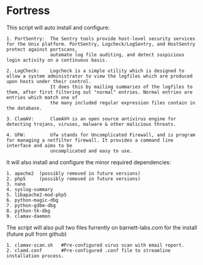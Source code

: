 # Fortress

This script will auto install and configure:

	1. PortSentry:	The Sentry tools provide host-level security services for the Unix platform. PortSentry, Logcheck/LogSentry, and HostSentry protect against portscans,
					automate log file auditing, and detect suspicious login activity on a continuous basis.
					
	2. LogCheck: 	Logcheck is a simple utility which is designed to allow a system administrator to view the logfiles which are produced upon hosts under their control.
					It does this by mailing summaries of the logfiles to them, after first filtering out "normal" entries. Normal entries are entries which match one of 
					the many included regular expression files contain in the database.

	3. ClamAV:		ClamAV® is an open source antivirus engine for detecting trojans, viruses, malware & other malicious threats.
	
	4. UFW:			Ufw stands for Uncomplicated Firewall, and is program for managing a netfilter firewall. It provides a command line interface and aims to be 
					uncomplicated and easy to use.
	
It will also install and configure the minor required dependencies:

	1. apache2 	(possibly removed in future versions)
	2. php5 	(possibly removed in future versions)
	3. nano 
	4. syslog-summary 
	5. libapache2-mod-php5 
	6. python-magic-dbg
	7. python-gdbm-dbg
	8. python-tk-dbg
	9. clamav-daemon
	
The script will also pull two files furrently on barnett-labs.com for the install (future pull from github)

	1. clamav-scan.sh 	#Pre-configured virus scan with email report. 
	2. clamd.conf  		#Pre-configured .conf file to streamline installation process.

